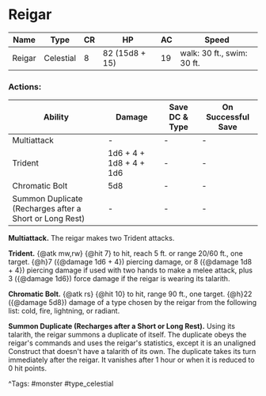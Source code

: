 # Reigar

| Name | Type | CR | HP | AC | Speed |
|------|------|----|----|----|-------|
| Reigar | Celestial | 8 | 82 (15d8 + 15) | 19 | walk: 30 ft., swim: 30 ft. |

### Actions:

| Ability | Damage | Save DC & Type | On Successful Save |
|---------|--------|----------------|--------------------|
| Multiattack | - | - | - |
| Trident | 1d6 + 4 + 1d8 + 4 + 1d6 | - | - |
| Chromatic Bolt | 5d8 | - | - |
| Summon Duplicate (Recharges after a Short or Long Rest) | - | - | - |


**Multiattack.** The reigar makes two Trident attacks.

**Trident.** {@atk mw,rw} {@hit 7} to hit, reach 5 ft. or range 20/60 ft., one target. {@h}7 ({@damage 1d6 + 4}) piercing damage, or 8 ({@damage 1d8 + 4}) piercing damage if used with two hands to make a melee attack, plus 3 ({@damage 1d6}) force damage if the reigar is wearing its talarith.

**Chromatic Bolt.** {@atk rs} {@hit 10} to hit, range 90 ft., one target. {@h}22 ({@damage 5d8}) damage of a type chosen by the reigar from the following list: cold, fire, lightning, or radiant.

**Summon Duplicate (Recharges after a Short or Long Rest).** Using its talarith, the reigar summons a duplicate of itself. The duplicate obeys the reigar's commands and uses the reigar's statistics, except it is an unaligned Construct that doesn't have a talarith of its own. The duplicate takes its turn immediately after the reigar. It vanishes after 1 hour or when it is reduced to 0 hit points.

^Tags: #monster #type_celestial